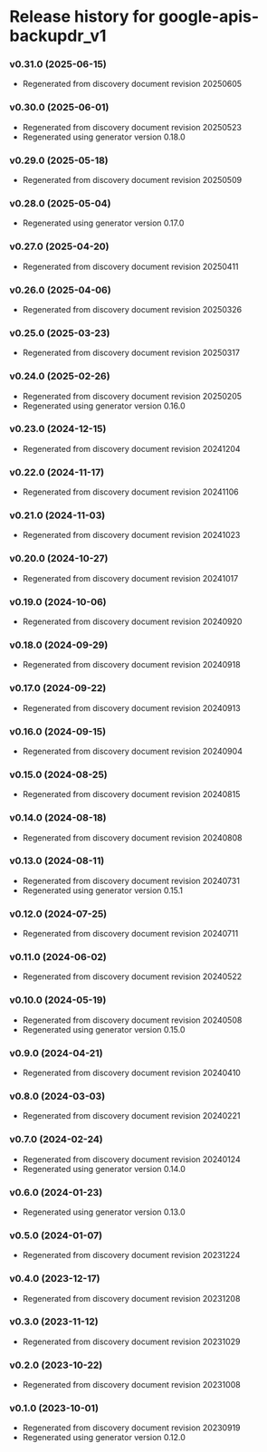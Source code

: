 # Release history for google-apis-backupdr_v1

### v0.31.0 (2025-06-15)

* Regenerated from discovery document revision 20250605

### v0.30.0 (2025-06-01)

* Regenerated from discovery document revision 20250523
* Regenerated using generator version 0.18.0

### v0.29.0 (2025-05-18)

* Regenerated from discovery document revision 20250509

### v0.28.0 (2025-05-04)

* Regenerated using generator version 0.17.0

### v0.27.0 (2025-04-20)

* Regenerated from discovery document revision 20250411

### v0.26.0 (2025-04-06)

* Regenerated from discovery document revision 20250326

### v0.25.0 (2025-03-23)

* Regenerated from discovery document revision 20250317

### v0.24.0 (2025-02-26)

* Regenerated from discovery document revision 20250205
* Regenerated using generator version 0.16.0

### v0.23.0 (2024-12-15)

* Regenerated from discovery document revision 20241204

### v0.22.0 (2024-11-17)

* Regenerated from discovery document revision 20241106

### v0.21.0 (2024-11-03)

* Regenerated from discovery document revision 20241023

### v0.20.0 (2024-10-27)

* Regenerated from discovery document revision 20241017

### v0.19.0 (2024-10-06)

* Regenerated from discovery document revision 20240920

### v0.18.0 (2024-09-29)

* Regenerated from discovery document revision 20240918

### v0.17.0 (2024-09-22)

* Regenerated from discovery document revision 20240913

### v0.16.0 (2024-09-15)

* Regenerated from discovery document revision 20240904

### v0.15.0 (2024-08-25)

* Regenerated from discovery document revision 20240815

### v0.14.0 (2024-08-18)

* Regenerated from discovery document revision 20240808

### v0.13.0 (2024-08-11)

* Regenerated from discovery document revision 20240731
* Regenerated using generator version 0.15.1

### v0.12.0 (2024-07-25)

* Regenerated from discovery document revision 20240711

### v0.11.0 (2024-06-02)

* Regenerated from discovery document revision 20240522

### v0.10.0 (2024-05-19)

* Regenerated from discovery document revision 20240508
* Regenerated using generator version 0.15.0

### v0.9.0 (2024-04-21)

* Regenerated from discovery document revision 20240410

### v0.8.0 (2024-03-03)

* Regenerated from discovery document revision 20240221

### v0.7.0 (2024-02-24)

* Regenerated from discovery document revision 20240124
* Regenerated using generator version 0.14.0

### v0.6.0 (2024-01-23)

* Regenerated using generator version 0.13.0

### v0.5.0 (2024-01-07)

* Regenerated from discovery document revision 20231224

### v0.4.0 (2023-12-17)

* Regenerated from discovery document revision 20231208

### v0.3.0 (2023-11-12)

* Regenerated from discovery document revision 20231029

### v0.2.0 (2023-10-22)

* Regenerated from discovery document revision 20231008

### v0.1.0 (2023-10-01)

* Regenerated from discovery document revision 20230919
* Regenerated using generator version 0.12.0

